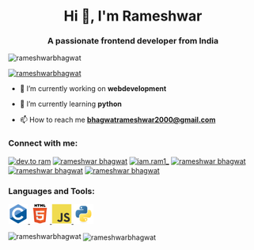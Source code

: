 <h1 align="center">Hi 👋, I'm Rameshwar</h1>
<h3 align="center">A passionate frontend developer from India</h3>

<p align="left"> <img src="https://komarev.com/ghpvc/?username=rameshwarbhagwat&label=Profile%20views&color=0e75b6&style=flat" alt="rameshwarbhagwat" /> </p>

<p align="left"> <a href="https://github.com/ryo-ma/github-profile-trophy"><img src="https://github-profile-trophy.vercel.app/?username=rameshwarbhagwat" alt="rameshwarbhagwat" /></a> </p>

- 🔭 I’m currently working on **webdevelopment**

- 🌱 I’m currently learning **python**

- 📫 How to reach me **bhagwatrameshwar2000@gmail.com**

<h3 align="left">Connect with me:</h3>
<p align="left">
<a href="https://dev.to/dev.to ram" target="blank"><img align="center" src="https://raw.githubusercontent.com/rahuldkjain/github-profile-readme-generator/master/src/images/icons/Social/devto.svg" alt="dev.to ram" height="30" width="40" /></a>
<a href="https://linkedin.com/in/rameshwar bhagwat" target="blank"><img align="center" src="https://raw.githubusercontent.com/rahuldkjain/github-profile-readme-generator/master/src/images/icons/Social/linked-in-alt.svg" alt="rameshwar bhagwat" height="30" width="40" /></a>
<a href="https://instagram.com/iam.ram1_" target="blank"><img align="center" src="https://raw.githubusercontent.com/rahuldkjain/github-profile-readme-generator/master/src/images/icons/Social/instagram.svg" alt="iam.ram1_" height="30" width="40" /></a>
<a href="https://www.codechef.com/users/rameshwar bhagwat" target="blank"><img align="center" src="https://cdn.jsdelivr.net/npm/simple-icons@3.1.0/icons/codechef.svg" alt="rameshwar bhagwat" height="30" width="40" /></a>
<a href="https://www.hackerrank.com/rameshwar bhagwat" target="blank"><img align="center" src="https://raw.githubusercontent.com/rahuldkjain/github-profile-readme-generator/master/src/images/icons/Social/hackerrank.svg" alt="rameshwar bhagwat" height="30" width="40" /></a>
<a href="https://www.leetcode.com/rameshwar bhagwat" target="blank"><img align="center" src="https://raw.githubusercontent.com/rahuldkjain/github-profile-readme-generator/master/src/images/icons/Social/leet-code.svg" alt="rameshwar bhagwat" height="30" width="40" /></a>
</p>

<h3 align="left">Languages and Tools:</h3>
<p align="left"> <a href="https://www.cprogramming.com/" target="_blank" rel="noreferrer"> <img src="https://raw.githubusercontent.com/devicons/devicon/master/icons/c/c-original.svg" alt="c" width="40" height="40"/> </a> <a href="https://www.w3.org/html/" target="_blank" rel="noreferrer"> <img src="https://raw.githubusercontent.com/devicons/devicon/master/icons/html5/html5-original-wordmark.svg" alt="html5" width="40" height="40"/> </a> <a href="https://developer.mozilla.org/en-US/docs/Web/JavaScript" target="_blank" rel="noreferrer"> <img src="https://raw.githubusercontent.com/devicons/devicon/master/icons/javascript/javascript-original.svg" alt="javascript" width="40" height="40"/> </a> <a href="https://www.python.org" target="_blank" rel="noreferrer"> <img src="https://raw.githubusercontent.com/devicons/devicon/master/icons/python/python-original.svg" alt="python" width="40" height="40"/> </a> </p>

<p><img align="left" src="https://github-readme-stats.vercel.app/api/top-langs?username=rameshwarbhagwat&show_icons=true&locale=en&layout=compact" alt="rameshwarbhagwat" /></p>

<p>&nbsp;<img align="center" src="https://github-readme-stats.vercel.app/api?username=rameshwarbhagwat&show_icons=true&locale=en" alt="rameshwarbhagwat" /></p>
